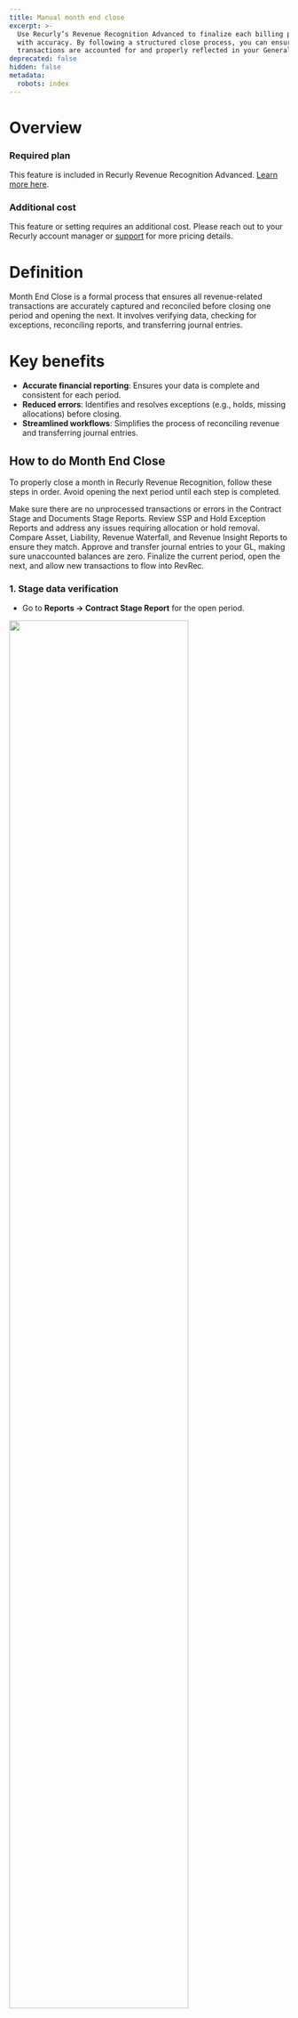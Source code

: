 ```yaml
---
title: Manual month end close
excerpt: >-
  Use Recurly’s Revenue Recognition Advanced to finalize each billing period
  with accuracy. By following a structured close process, you can ensure all
  transactions are accounted for and properly reflected in your General Ledger.
deprecated: false
hidden: false
metadata:
  robots: index
---
```

# Overview

### Required plan

This feature is included in Recurly Revenue Recognition Advanced. [Learn more here](https://docs.recurly.com/recurly-revrec/docs/recurly-revenue-recognition-advanced).

### Additional cost

This feature or setting requires an additional cost. Please reach out to your Recurly account manager or [support](mailto:support@recurly.com) for more pricing details.

# Definition

Month End Close is a formal process that ensures all revenue-related transactions are accurately captured and reconciled before closing one period and opening the next. It involves verifying data, checking for exceptions, reconciling reports, and transferring journal entries.

# Key benefits

* **Accurate financial reporting**: Ensures your data is complete and consistent for each period.
* **Reduced errors**: Identifies and resolves exceptions (e.g., holds, missing allocations) before closing.
* **Streamlined workflows**: Simplifies the process of reconciling revenue and transferring journal entries.

## How to do Month End Close

To properly close a month in Recurly Revenue Recognition, follow these steps in order. Avoid opening the next period until each step is completed.

<Cards columns={4}>
  <Card title="Stage data verification" href="#1-stage-data-verification" icon="fa-check-circle">
    Make sure there are no unprocessed transactions or errors in the Contract Stage and Documents Stage Reports.
  </Card>

  <Card title="Verification of exception reports" href="#2-verification-of-exception-reports" icon="fa-exclamation-triangle">
    Review SSP and Hold Exception Reports and address any issues requiring allocation or hold removal.
  </Card>

  <Card title="Reconciliation of reports" href="#3-reconciliation-of-reports" icon="fa-list-alt">
    Compare Asset, Liability, Revenue Waterfall, and Revenue Insight Reports to ensure they match.
  </Card>

  <Card title="Transferring journal entry" href="#4-transferring-journal-entry" icon="fa-file-invoice-dollar">
    Approve and transfer journal entries to your GL, making sure unaccounted balances are zero.
  </Card>

  <Card title="Closing the period" href="#5-closing-the-period" icon="fa-door-closed">
    Finalize the current period, open the next, and allow new transactions to flow into RevRec.
  </Card>
</Cards>

### 1. Stage data verification

<a name="1-stage-data-verification" />

* Go to **Reports → Contract Stage Report** for the open period.

<Image align="center" className="border" border={true} width="80% " src="https://files.readme.io/87e66112d016da85db1425dac2c0ac9fcb7cf30aba6a396f5d3e5c3765ef624a-1.Contract_Stage_Details.png" />

* Go to **Reports → Documents Stage Report** for the open period.

<Image align="center" className="border" border={true} width="80% " src="https://files.readme.io/97117ef674d798eb66dfa6342a439d17d6b9d176f69c3c08a652e4823df1d48a-2.Doc_Stage_details.png" />

* Verify there are no unprocessed transactions or errors for the current period.
  * Resolve errors before proceeding, or they won’t be included in the closed period’s numbers.
  * For large datasets, download the reports to assist with troubleshooting.

### 2. Verification of exception reports

<a name="2-verification-of-exception-reports" />

1. **SSP Exception Report**

   * Go to **Reports → Exception Reports** and select **SSP Exception**.

   <br />

   <Image align="center" className="border" border={true} width="80% " src="https://files.readme.io/ba90fdebf651af6f1bf6d75801de58cff58900bd70993d0b9de65ad51dabf11a-3.SSP_Exception_Report.png" />

   * Ensure no contracts that require SSP allocation are listed. If a contract needs allocation, create a new SSP with an active date preceding the contract date and then re-run allocation using the Revenue Workbench.
2. **Hold Exception Report**

   * Go to **Reports → Exception Reports** and select **Hold Exception**.

   <Image align="center" className="border" border={true} width="80% " src="https://files.readme.io/f678cd64d5f85d4a1de45f5e816b37fad181a38f93261eff64862dd640ec9556-4.Hold_Exception_Report.png" />

   * Confirm that any items on hold are meant to be on hold. If you need to remove a hold so revenue is recognized, open the contract in Revenue Workbench and manually release the appropriate amount.

### 3) Reconciliation of reports

<a name="3-reconciliation-of-reports" />

* Run the **Asset Report**, **Liability Report**, and **Revenue Waterfall Report** for the period.

<Image align="center" className="border" border={true} width="80% " src="https://files.readme.io/21a29e5ad17413c5553ef71524026df005eda591edc6fe001255f589f92a4c78-5.Scheduled_Reconcillation.png" />

* The sum of the scheduled columns in the Asset and Liability Reports should match the total in the Revenue Waterfall for the period.
* Run the **Revenue Insight Report**.

<Image align="center" className="border" border={true} width="80% " src="https://files.readme.io/2c2b5e7d9af9cb5e852dbdd3468716ca1a03b33b390e819e05e616e88187de1f-9.Revenue_Insight_Report.png" />

* The scheduled balance in Revenue Insight should also match the Revenue Waterfall total.
* Confirm these reports are aligned before proceeding.

### 4. Transferring journal entry

<a name="4-transferring-journal-entry" />

* Go to **Import/Export → Transfer JE**.

<Image align="center" className="border" border={true} width="40% " src="https://files.readme.io/ed967fb23929f3f05476e069c06f13d53ba90ebab399153bd527a37fd50d50f3-11.Transfer_JE.png" />

* Select the journal card for the primary book, review entries, and click **Approve for Transfer**.

<Image align="center" border={true} caption="Select the journal" src="https://files.readme.io/299a36179bef07272c8ad2e76b4f1598154c44af4fbac4c32f53fc7d1610ca69-12.Primary_book_-_trasnfer_JE.png" width="40% " />

<Image align="center" border={false} caption="Approve for Transfer" src="https://files.readme.io/292913e82c3ece3bca035d243f90a9437e71563e31eb00bc0cc8e85bed1a9b4c-13.Transfer_JE_-_Approve_for_Transfer.png" />

<Image align="center" border={false} caption="Mark as Trasnferred" src="https://files.readme.io/6c9fe2bee1f74a222221b94f45a536046c836ff8afc943465fc4772e0b5a7418-14.Transfer_JE_-_Mark_as_Transferred.png" />

<br />

* If you’re pulling data via API, confirm it populates in your accounting system.
  * If manual, download the Journal Entry and upload it based on your internal process.
* Wait for the reports to refresh (it may take up to an hour for large datasets).

  * Re-run **Asset** and **Liability** Reports. The **Unaccounted** columns should be zero before proceeding.

  <br />

  <Image align="center" className="border" border={true} width="80% " src="https://files.readme.io/03ac05643b3584c4fe203f6adaac605ce04560660685bf0d21b6d4d483ee64ad-15.Unaccounted_Total.png" />

  <br />

### 5. Closing the period

<a name="5-closing-the-period" />

* Go to **Import/Export → Period Close**.

<Image align="center" className="border" border={true} width="40% " src="https://files.readme.io/dcae5e6085c4bcc3e5c6bcac59e09bdfb2b2e36336411b18f570a8601888adb2-16.Period_Close_-_Imp_Export.png" />

* Click **Open New Period** (top right). Follow the prompts until the next period is open.

<Image align="center" className="border" border={true} src="https://files.readme.io/6c29367a76fc2e663832c620697cf4c29664ccf10c630c9b44bc8872a253521c-17.Period_close_-_Open_next.png" />

* Once closed, the system will trigger new-period transactions to flow into RevRec.

**Note:** Before opening the next period, ensure all unaccounted balances are zero. If you see any remaining items, investigate and resolve them first.